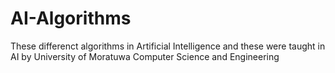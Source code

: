 # AI-Algorithms
These differenct algorithms in Artificial Intelligence and these were taught in AI by University of Moratuwa Computer Science and Engineering

